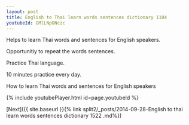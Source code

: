 ```yaml
---
layout: post
title: English to Thai learn words sentences dictionary 1104 
youtubeId: GMlLNpONczc
---
```

 
 
Helps to learn Thai words and sentences for English speakers.

Opportunitiy to repeat the words sentences. 

Practice Thai language. 
 
10 minutes practice every day. 
 
How to learn Thai words and sentences for English speakers 
 
{% include youtubePlayer.html id=page.youtubeId %}
 
 
[Next]({{ site.baseurl }}{% link  split2/_posts/2014-09-28-English to thai learn words sentences dictionary 1522 .md%})
 
